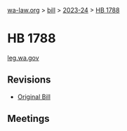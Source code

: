 [wa-law.org](/) > [bill](/bill/) > [2023-24](/bill/2023-24/) > [HB 1788](/bill/2023-24/hb/1788/)

# HB 1788
[leg.wa.gov](https://app.leg.wa.gov/billsummary?BillNumber=1788&Year=2023&Initiative=false)

## Revisions
* [Original Bill](1/)

## Meetings